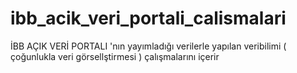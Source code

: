 # ibb_acik_veri_portali_calismalari
İBB AÇIK VERİ PORTALI 'nın yayımladığı verilerle yapılan veribilimi ( çoğunlukla veri görsellştirmesi ) çalışmalarını içerir
